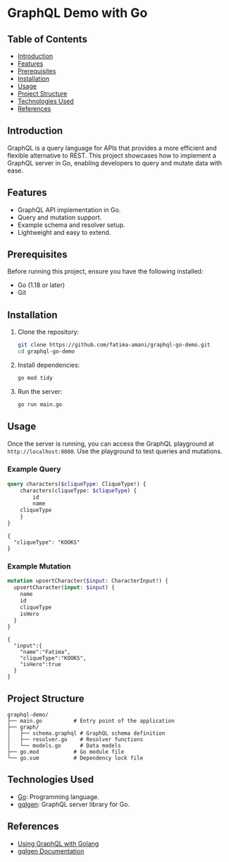 # GraphQL Demo with Go

## Table of Contents
- [Introduction](#introduction)
- [Features](#features)
- [Prerequisites](#prerequisites)
- [Installation](#installation)
- [Usage](#usage)
- [Project Structure](#project-structure)
- [Technologies Used](#technologies-used)
- [References](#references)

## Introduction
GraphQL is a query language for APIs that provides a more efficient and flexible alternative to REST. This project showcases how to implement a GraphQL server in Go, enabling developers to query and mutate data with ease.

## Features
- GraphQL API implementation in Go.
- Query and mutation support.
- Example schema and resolver setup.
- Lightweight and easy to extend.

## Prerequisites
Before running this project, ensure you have the following installed:
- Go (1.18 or later)
- Git

## Installation
1. Clone the repository:
    ```bash
    git clone https://github.com/fatima-amani/graphql-go-demo.git
    cd graphql-go-demo
    ```

2. Install dependencies:
    ```bash
    go mod tidy
    ```

3. Run the server:
    ```bash
    go run main.go
    ```

## Usage
Once the server is running, you can access the GraphQL playground at `http://localhost:8080`. Use the playground to test queries and mutations.

### Example Query
```graphql
query characters($cliqueType: CliqueType!) {
	characters(cliqueType: $cliqueType) {
		id
		name
	cliqueType
	}
}
```

```variables
{
  "cliqueType": "KOOKS"
}
```

### Example Mutation
```graphql
mutation upsertCharacter($input: CharacterInput!) {
  upsertCharacter(input: $input) {
    name
    id
    cliqueType
    isHero
  }
}
```

```variables
{
  "input":{
    "name":"Fatima",
    "cliqueType":"KOOKS",
    "isHero":true
  }
}
```


## Project Structure
```
graphql-demo/
├── main.go          # Entry point of the application
├── graph/
│   ├── schema.graphql # GraphQL schema definition
│   ├── resolver.go    # Resolver functions
│   └── models.go      # Data models
├── go.mod           # Go module file
└── go.sum           # Dependency lock file
```

## Technologies Used
- [Go](https://golang.org): Programming language.
- [gqlgen](https://github.com/99designs/gqlgen): GraphQL server library for Go.

## References
- [Using GraphQL with Golang](https://www.apollographql.com/blog/using-graphql-with-golang)
- [gqlgen Documentation](https://gqlgen.com/)
